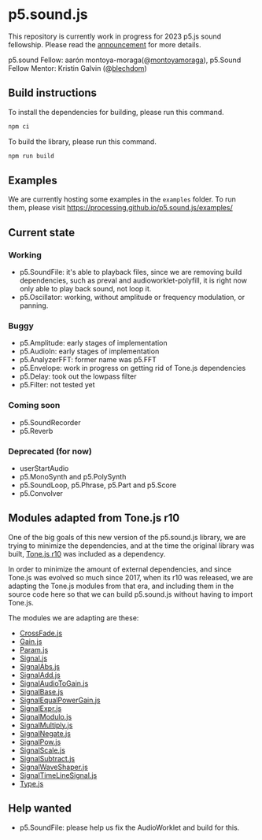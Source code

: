 # p5.sound.js

This repository is currently work in progress for 2023 p5.js sound fellowship. Please read the [announcement](https://medium.com/@ProcessingOrg/announcing-the-2023-p5-sound-fellow-aar%C3%B3n-montoya-moraga-7613450902f6) for more details.

p5.sound Fellow: aarón montoya-moraga(@[montoyamoraga](https://github.com/montoyamoraga)),
p5.Sound Fellow Mentor: Kristin Galvin (@[blechdom](https://github.com/blechdom))

## Build instructions

To install the dependencies for building, please run this command.

```bash
npm ci
```

To build the library, please run this command.

```bash
npm run build
```

## Examples

We are currently hosting some examples in the `examples` folder. To run them, please visit https://processing.github.io/p5.sound.js/examples/

## Current state

### Working

- p5.SoundFile: it's able to playback files, since we are removing build dependencies, such as preval and audioworklet-polyfill, it is right now only able to play back sound, not loop it.
-  p5.Oscillator: working, without amplitude or frequency modulation, or panning.

### Buggy

- p5.Amplitude: early stages of implementation
- p5.AudioIn: early stages of implementation
- p5.AnalyzerFFT: former name was p5.FFT
- p5.Envelope: work in progress on getting rid of Tone.js dependencies
- p5.Delay: took out the lowpass filter
- p5.Filter: not tested yet

### Coming soon

- p5.SoundRecorder
- p5.Reverb

### Deprecated (for now)

- userStartAudio
- p5.MonoSynth and p5.PolySynth
- p5.SoundLoop, p5.Phrase, p5.Part and p5.Score
- p5.Convolver

## Modules adapted from Tone.js r10

One of the big goals of this new version of the p5.sound.js library, we are trying to minimize the dependencies, and at the time the original library was built, [Tone.js r10](https://github.com/Tonejs/Tone.js/tree/r10) was included as a dependency.

In order to minimize the amount of external dependencies, and since Tone.js was evolved so much since 2017, when its r10 was released, we are adapting the Tone.js modules from that era, and including them in the source code here so that we can build p5.sound.js without having to import Tone.js.

The modules we are adapting are these:

- [CrossFade.js](./src/Tone/CrossFade.js)
- [Gain.js](./src/Tone/Gain.js)
- [Param.js](./src/Tone/Param.js)
- [Signal.js](./src/Tone/Signal.js)
- [SignalAbs.js](./src/Tone/SignalAbs.js)
- [SignalAdd.js](./src/Tone/SignalAdd.js)
- [SignalAudioToGain.js](./src/Tone/SignalAudioToGain.js)
- [SignalBase.js](./src/Tone/SignalBase.js)
- [SignalEqualPowerGain.js](./src/Tone/SignalEqualPowerGain.js)
- [SignalExpr.js](./src/Tone/SignalExpr.js)
- [SignalModulo.js](./src/Tone/SignalModulo.js)
- [SignalMultiply.js](./src/Tone/SignalMultiply.js)
- [SignalNegate.js](./src/Tone/SignalNegate.js)
- [SignalPow.js](./src/Tone/SignalPow.js)
- [SignalScale.js](./src/Tone/SignalScale.js)
- [SignalSubtract.js](./src/Tone/SignalSubtract.js)
- [SignalWaveShaper.js](./src/Tone/SignalWaveShaper.js)
- [SignalTimeLineSignal.js](./src/Tone/SignalTimeLineSignal.js)
- [Type.js](./src/Tone/Type.js)


## Help wanted

- p5.SoundFile: please help us fix the AudioWorklet and build for this.


